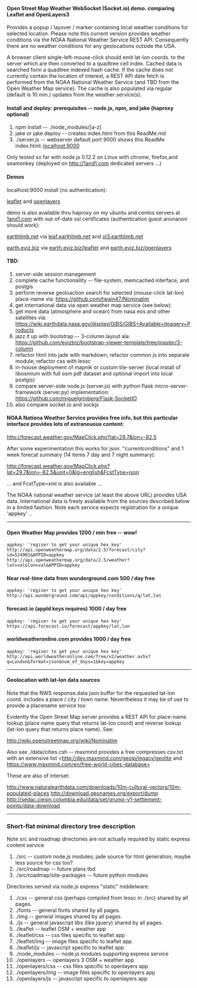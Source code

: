 #### Open Street Map Weather WebSocket (Socket.io) demo. comparing Leaflet and OpenLayers3
 
Provides a popup / layover / marker containing local weather conditions for selected location.
Please note this current version provides weather conditions via the NOAA National Weather Service
REST API. Consequently there are no weather conditions for any geolocations outside the USA.

A browser client single-left-mouse-click should emit lat-lon coords. to the server which are then
converted to a quadtree cell index. Cached data is searched forin a quadtree indexed hash cache.
If the cache does not currently contain the location of interest, a REST API date fetch is performed
from the NOAA National Weather Service (and TBD from the Open Weather Map service). The cache is
also populated via regular (default is 10 min.) updates from the weather service(s).

#### Install and deploy: prerequisites -- node.js, npm, and jake (haproxy optional)
1. npm install -- ./node_modules/[a-z]
2. jake or jake deploy -- creates index.html from this ReadMe.md
3. ./server.js -- webserver default port 9000 shows this ReadMe index.html: [localhost:9000](http://localhost:9000)

Only tested so far with node.js 0.12.2 on Linux with chrome, firefox,and seamonkey
(deployed on <http://1and1.com> dedicated servers ...)

#### Demos

localhost:9000 install (no authentication):

[leaflet](http://localhost:9000/leaflet) and [openlayers](http://localhost:9000/openlayers)

demo is also available thru haproxy on my ubuntu and centos servers at [1and1.com](http://1and1.com) with
out-of-date ssl certificates (authentication guest anonanon should work): 

[earthlimb.net](https://earthlimb.net) via [leaf.earthlimb.net](https://leaf.earthlimb.net) and [ol3.earthlimb.net](https://ol3.earthlimb.net)

[earth.eviz.biz](https://earth.eviz.biz) via [earth.eviz.biz/leaflet](https://earth.eviz.biz/leaflet) and [earth.eviz.biz/openlayers](https://earth.eviz.biz/openlayers)


#### TBD:
1. server-side session management
2. complete cache functionaility -- file-system, memcached interface, and postgis
3. perform reverse geoloaction search for selected (mouse-click lat-lon) place-name via: <https://github.com/twain47/Nominatim>
4. get international data via open weather map service (see below).
5. get more data (atmosphere and ocean) from nasa eos and other satellites via: <https://wiki.earthdata.nasa.gov/display/GIBS/GIBS+Available+Imagery+Products>
6. jazz it up with bootstrap -- 3-column layout ala: <https://github.com/evizbiz/bootstrap-viewer-template/tree/master/3-column>
7. refactor html into jade with markdown; refactor common js into separate module; refactor css with lessc
8. in-house deployment of mapnik or custom tile-server (local install of libosmium with full osm pdf dataset and optional import into local postgis)  
9. compare server-side node.js (server.js) with python flask micro-server-framework (server.py) implementation: <https://github.com/miguelgrinberg/Flask-SocketIO>
10. also compare socket.io and sockjs

#### NOAA Nationa Weather Service provides free info, but this particular interface provides lots of extraneuous content:

<http://forecast.weather.gov/MapClick.php?lat=29.7&lon=-82.5>

After some experimentation this works for json. "currentconditions" and 1 week forecat summary
(14 items 7 day and 7 night summary):

<http://forecast.weather.gov/MapClick.php?lat=29.7&lon=-82.5&unit=0&lg=english&FcstType=json>

 ... and FcstType=xml is also available ...

The NOAA national weather service (at least the above URL) provides USA data. International data
is freely available from the sources described below in a limited fashion. Note each service
expects registration for a unique 'appkey' ..  

---

#### Open Weather Map provides 1200 / min free -- wow!
    appkey: 'regiser to get your unique hex key'
    http://api.openweathermap.org/data/2.5/forecast/city?id=524901&APPID=appkey
    http://api.openweathermap.org/data/2.5/weather?lat=val&lon=val&APPID=appkey

#### Near real-time data from wunderground.com 500 / day free 
    appkey: 'regiser to get your unique hex key' 
    http://api.wunderground.com/api/appkey/conditions/q/lat,lon

#### forecast.io (appId keys requires) 1000 / day free 
    appkey: 'regiser to get your unique hex key'
    https://api.forecast.io/forecast/appkey/lat,lon

#### worldweatheronline.com provides 1000 / day free
    appkey: 'regiser to get your unique hex key'
    http://api.worldweatheronline.com/free/v2/weather.ashx?q=London&format=json&num_of_days=1&key=appkey

---

#### Geolocation with lat-lon data sources

Note that the NWS response.data json buffer for the requested lat-lon coord. includes a 
place / city / town name. Nevertheless it may be of use to provide a placename service too

Evidently the Open Street Map server provides a REST API for place-name lookup (place name
query that returns lat-lon coord) and reverse lookup (lat-lon query that returns place name).
See:

<http://wiki.openstreetmap.org/wiki/Nominatim>

Also see ./data/cities.csh -- maxmind provides a free compresses csv.txt with an extensive list
<http://dev.maxmind.com/geoip/legacy/geolite and https://www.maxmind.com/en/free-world-cities-database>
    
These are also of interset:

<http://www.naturalearthdata.com/downloads/10m-cultural-vectors/10m-populated-places>
<http://download.geonames.org/export/dump>
<http://sedac.ciesin.columbia.edu/data/set/grump-v1-settlement-points/data-download>

---

### Short-flat minimal directory tree description

Note src and roadmap directories are not actually required by static express content service 

1. ./src -- custom node.js modules; jade source for html generation; maybe less source for css too?
2. ./src/roadmap -- future plans tbd
3. ./src/roadmap/site-packages -- future python modules

Directories served via node.js express "static" middelware:

1. ./css -- general css (perhaps compiled from lessc in ./src) shared by all pages.
2. ./fonts -- general fonts shared by all pages.
3. ./img -- general images shared by all pages.
4. ./js -- general javascript libs (like jquery) shared by all pages.
5. ./leaflet -- leaflet OSM + weather app
6. ./leaflet/css -- css files specific to leaflet app
7. ./leaflet/img -- image files specific to leaflet app
8. ./leaflet/js -- javascript specific to leaflet app
9. ./node_modules -- node.js modules supporting express service 
10. ./openlayers -- openlayers 3 OSM + weather app
11. ./openlayers/css -- css files specific to openlayers app
12. ./openlayers/img -- image files specific to openlayers app
13. ./openlayers/js -- javascript specific to openlayers app

